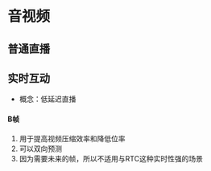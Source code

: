 # 音视频

## 普通直播

## 实时互动

* 概念：低延迟直播

#### B帧

1. 用于提高视频压缩效率和降低位率
2. 可以双向预测
3. 因为需要未来的帧，所以不适用与RTC这种实时性强的场景



